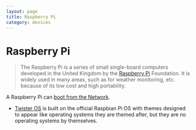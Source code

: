 ```yaml
---
layout: page
title: Raspberry Pi
category: devices
---
```


# Raspberry Pi

> The Raspberry Pi is a series of small single-board computers developed in the United Kingdom by the [Raspberry Pi](https://www.raspberrypi.org) Foundation. It is widely used in many areas, such as for weather monitoring, etc. because of its low cost and high portability.

A Raspberry Pi can [boot from the Network](https://www.raspberrypi.org/documentation/hardware/raspberrypi/bootmodes/net_tutorial.md).

- [Twister OS](https://twisteros.com/) is built on the official Raspbian Pi OS with themes designed to appear like operating systems they are themed after, but they are no operating systems by themselves.
